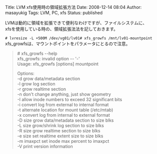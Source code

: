 Title: LVM xfs使用時の領域拡張方法
Date: 2008-12-14 08:04
Author: masayukig
Tags: LVM, PC, xfs
Status: published

LVMは動的に領域を拡張できて便利なわけですが、ファイルシステムに、  
xfsを使用している時の、領域拡張法法を記しておきます。

`# lvresize -L +500M /dev/vg01/lv01# xfs_growfs /mnt/lv01-mountpoint`  
xfs\_growfsは、マウントポイントをパラメータにとるので注意。

> \# xfs\_growfs --help  
> xfs\_growfs: invalid option -- '-'  
> Usage: xfs\_growfs \[options\] mountpoint
>
> Options:  
> -d grow data/metadata section  
> -l grow log section  
> -r grow realtime section  
> -n don't change anything, just show geometry  
> -I allow inode numbers to exceed 32 significant bits  
> -i convert log from external to internal format  
> -t alternate location for mount table (/etc/mtab)  
> -x convert log from internal to external format  
> -D size grow data/metadata section to size blks  
> -L size grow/shrink log section to size blks  
> -R size grow realtime section to size blks  
> -e size set realtime extent size to size blks  
> -m imaxpct set inode max percent to imaxpct  
> -V print version information
